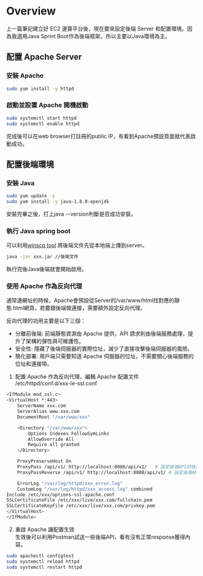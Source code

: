 # Overview

上一篇筆記建立好 EC2 運算平台後，現在要來設定後端 Server 和配置環境。因為我選用Java Sprint Boot作為後端框架，所以主要以Java環境為主。

## 配置 Apache Server

### 安裝 Apache
```sh
sudo yum install -y httpd
```
### 啟動並設置 Apache 開機啟動
```sh
sudo systemctl start httpd
sudo systemctl enable httpd
```
完成後可以在web browser打註冊的public IP，有看到Apache預設頁面就代表啟動成功。

## 配置後端環境

### 安裝 Java

```sh
sudo yum update -y
sudo yum install -y java-1.8.0-openjdk
```
安裝完畢之後，打上java --version判斷是否成功安裝。

### 執行 Java spring boot
可以利用[winscp tool](https://winscp.net/eng/download.php) 將後端文件先從本地端上傳到server。
```sh
java -jar xxx.jar //後端文件
```
執行完後Java後端就會開始啟用。


### 使用 Apache 作為反向代理

通常連網址的時候，Apache會預設從Server的/var/www/html找對應的靜態.html網頁，若要跟後端做連接，需要額外設定反向代理。

反向代理的功用主要是以下三個：
 - 分離前後端: 前端靜態資源由 Apache 提供，API 請求則由後端服務處理，提升了架構的彈性與可維護性。
 - 安全性: 隱藏了後端伺服器的實際位址，減少了直接攻擊後端伺服器的風險。
 - 簡化部署: 用戶端只需要知道 Apache 伺服器的位址，不需要關心後端服務的位址和連接埠。  

1. 配置 Apache 作為反向代理，編輯 Apache 配置文件  
/etc/httpd/conf.d/xxx-le-ssl.conf
```sh
<IfModule mod_ssl.c>
<VirtualHost *:443>
    ServerName xxx.com
    ServerAlias www.xxx.com
    DocumentRoot "/var/www/xxx"

    <Directory "/var/www/xxx">
        Options Indexes FollowSymLinks
        AllowOverride All
        Require all granted
    </Directory>

    ProxyPreserveHost On
    ProxyPass /api/v1/ http://localhost:8080/api/v1/   # 設定後端API的後綴詞
    ProxyPassReverse /api/v1/ http://localhost:8080/api/v1/ # 設定後端API的後綴詞

    ErrorLog "/var/log/httpd/xxx_error.log"
    CustomLog "/var/log/httpd/xxx_access.log" combined
Include /etc/xxx/options-ssl-apache.conf
SSLCertificateFile /etc/xxx/live/xxx.com/fullchain.pem
SSLCertificateKeyFile /etc/xxx/live/xxx.com/privkey.pem
</VirtualHost>
</IfModule>
```

2. 重啟 Apache 讓配置生效  
        生效後可以利用Postman試送一些後端API，看有沒有正常response獲得內容。

```sh
sudo apachectl configtest
sudo systemctl reload httpd
sudo systemctl restart httpd
```
